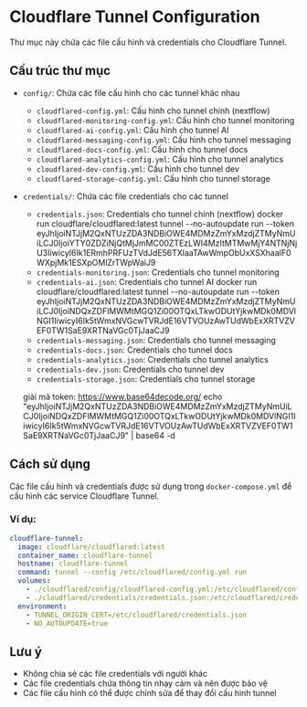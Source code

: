 # Cloudflare Tunnel Configuration

Thư mục này chứa các file cấu hình và credentials cho Cloudflare Tunnel.

## Cấu trúc thư mục

- `config/`: Chứa các file cấu hình cho các tunnel khác nhau
  - `cloudflared-config.yml`: Cấu hình cho tunnel chính (nextflow)
  - `cloudflared-monitoring-config.yml`: Cấu hình cho tunnel monitoring
  - `cloudflared-ai-config.yml`: Cấu hình cho tunnel AI
  - `cloudflared-messaging-config.yml`: Cấu hình cho tunnel messaging
  - `cloudflared-docs-config.yml`: Cấu hình cho tunnel docs
  - `cloudflared-analytics-config.yml`: Cấu hình cho tunnel analytics
  - `cloudflared-dev-config.yml`: Cấu hình cho tunnel dev
  - `cloudflared-storage-config.yml`: Cấu hình cho tunnel storage

- `credentials/`: Chứa các file credentials cho các tunnel
  - `credentials.json`: Credentials cho tunnel chính (nextflow)
      docker run cloudflare/cloudflared:latest tunnel --no-autoupdate run --token eyJhIjoiNTJjM2QxNTUzZDA3NDBiOWE4MDMzZmYxMzdjZTMyNmUiLCJ0IjoiYTY0ZDZiNjQtMjJmMC00ZTEzLWI4MzItMTMwMjY4NTNjNjU3IiwicyI6Ik1ERmhPRFUzTVdJdE56TXlaaTAwWmpObUxXSXhaalF0WXpjMk1ESXpOMlZrTWpWaiJ9
  - `credentials-monitoring.json`: Credentials cho tunnel monitoring
  - `credentials-ai.json`: Credentials cho tunnel AI
      docker run cloudflare/cloudflared:latest tunnel --no-autoupdate run --token eyJhIjoiNTJjM2QxNTUzZDA3NDBiOWE4MDMzZmYxMzdjZTMyNmUiLCJ0IjoiNDQxZDFlMWMtMGQ1Zi00OTQxLTkwODUtYjkwMDk0MDVlNGI1IiwicyI6Ik5tWmxNVGcwTVRJdE16VTVOUzAwTUdWbExXRTVZVEF0TW1SaE9XRTNaVGc0TjJaaCJ9
  - `credentials-messaging.json`: Credentials cho tunnel messaging
  - `credentials-docs.json`: Credentials cho tunnel docs
  - `credentials-analytics.json`: Credentials cho tunnel analytics
  - `credentials-dev.json`: Credentials cho tunnel dev
  - `credentials-storage.json`: Credentials cho tunnel storage

  giải mã token: https://www.base64decode.org/
    echo "eyJhIjoiNTJjM2QxNTUzZDA3NDBiOWE4MDMzZmYxMzdjZTMyNmUiLCJ0IjoiNDQxZDFlMWMtMGQ1Zi00OTQxLTkwODUtYjkwMDk0MDVlNGI1IiwicyI6Ik5tWmxNVGcwTVRJdE16VTVOUzAwTUdWbExXRTVZVEF0TW1SaE9XRTNaVGc0TjJaaCJ9" | base64 -d
## Cách sử dụng

Các file cấu hình và credentials được sử dụng trong `docker-compose.yml` để cấu hình các service Cloudflare Tunnel.

### Ví dụ:

```yaml
cloudflare-tunnel:
  image: cloudflare/cloudflared:latest
  container_name: cloudflare-tunnel
  hostname: cloudflare-tunnel
  command: tunnel --config /etc/cloudflared/config.yml run
  volumes:
    - ./cloudflared/config/cloudflared-config.yml:/etc/cloudflared/config.yml
    - ./cloudflared/credentials/credentials.json:/etc/cloudflared/credentials.json
  environment:
    - TUNNEL_ORIGIN_CERT=/etc/cloudflared/credentials.json
    - NO_AUTOUPDATE=true
```

## Lưu ý

- Không chia sẻ các file credentials với người khác
- Các file credentials chứa thông tin nhạy cảm và nên được bảo vệ
- Các file cấu hình có thể được chỉnh sửa để thay đổi cấu hình tunnel
